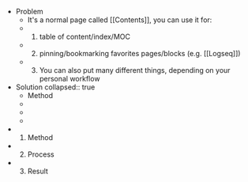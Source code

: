 - Problem
	- It's a normal page called [[Contents]], you can use it for:
	- 1. table of content/index/MOC
	- 2. pinning/bookmarking favorites pages/blocks (e.g. [[Logseq]])
	-
	  3. You can also put many different things, depending on your personal workflow
- Solution
  collapsed:: true
	- Method
	-
	-
	-
-
  1. Method
-
  2. Process
-
  3. Result